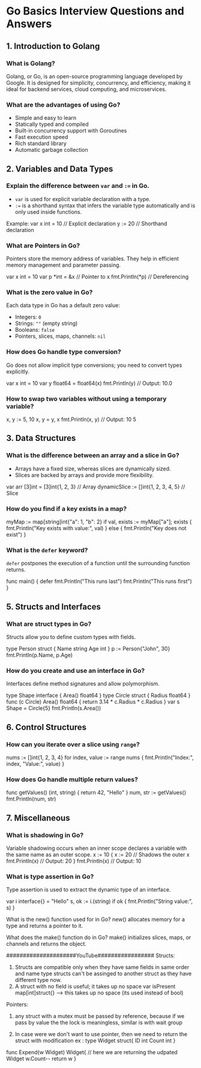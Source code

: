 # Go Basics Interview Questions and Answers

## 1. Introduction to Golang

### **What is Golang?**
Golang, or Go, is an open-source programming language developed by Google. It is designed for simplicity, concurrency, and efficiency, making it ideal for backend services, cloud computing, and microservices.

### **What are the advantages of using Go?**
- Simple and easy to learn
- Statically typed and compiled
- Built-in concurrency support with Goroutines
- Fast execution speed
- Rich standard library
- Automatic garbage collection

## 2. Variables and Data Types

### **Explain the difference between `var` and `:=` in Go.**
- `var` is used for explicit variable declaration with a type.
- `:=` is a shorthand syntax that infers the variable type automatically and is only used inside functions.

Example:
var x int = 10  // Explicit declaration
y := 20         // Shorthand declaration

### **What are Pointers in Go?**
Pointers store the memory address of variables. They help in efficient memory management and parameter passing.

var x int = 10
var p *int = &x  // Pointer to x
fmt.Println(*p)   // Dereferencing

### **What is the zero value in Go?**
Each data type in Go has a default zero value:
- Integers: `0`
- Strings: `""` (empty string)
- Booleans: `false`
- Pointers, slices, maps, channels: `nil`

### **How does Go handle type conversion?**
Go does not allow implicit type conversions; you need to convert types explicitly.

var x int = 10
var y float64 = float64(x)
fmt.Println(y) // Output: 10.0

### **How to swap two variables without using a temporary variable?**

x, y := 5, 10
x, y = y, x
fmt.Println(x, y) // Output: 10 5

## 3. Data Structures

### **What is the difference between an array and a slice in Go?**
- Arrays have a fixed size, whereas slices are dynamically sized.
- Slices are backed by arrays and provide more flexibility.

var arr [3]int = [3]int{1, 2, 3} // Array
dynamicSlice := []int{1, 2, 3, 4, 5} // Slice

### **How do you find if a key exists in a map?**

myMap := map[string]int{"a": 1, "b": 2}
if val, exists := myMap["a"]; exists {
    fmt.Println("Key exists with value:", val)
} else {
    fmt.Println("Key does not exist")
}

### **What is the `defer` keyword?**
`defer` postpones the execution of a function until the surrounding function returns.

func main() {
    defer fmt.Println("This runs last")
    fmt.Println("This runs first")
}

## 5. Structs and Interfaces

### **What are struct types in Go?**
Structs allow you to define custom types with fields.

type Person struct {
    Name string
    Age  int
}
p := Person{"John", 30}
fmt.Println(p.Name, p.Age)

### **How do you create and use an interface in Go?**
Interfaces define method signatures and allow polymorphism.

type Shape interface {
    Area() float64
}
type Circle struct {
    Radius float64
}
func (c Circle) Area() float64 {
    return 3.14 * c.Radius * c.Radius
}
var s Shape = Circle{5}
fmt.Println(s.Area())

## 6. Control Structures

### **How can you iterate over a slice using `range`?**

nums := []int{1, 2, 3, 4}
for index, value := range nums {
    fmt.Println("Index:", index, "Value:", value)
}

### **How does Go handle multiple return values?**

func getValues() (int, string) {
    return 42, "Hello"
}
num, str := getValues()
fmt.Println(num, str)

## 7. Miscellaneous

### **What is shadowing in Go?**
Variable shadowing occurs when an inner scope declares a variable with the same name as an outer scope.
x := 10
{
    x := 20 // Shadows the outer x
    fmt.Println(x) // Output: 20
}
fmt.Println(x) // Output: 10

### **What is type assertion in Go?**
Type assertion is used to extract the dynamic type of an interface.

var i interface{} = "Hello"
s, ok := i.(string)
if ok {
    fmt.Println("String value:", s)
}

What is the new() function used for in Go?
new() allocates memory for a type and returns a pointer to it.

What does the make() function do in Go?
make() initializes slices, maps, or channels and returns the object.

#####################YouTube#################
Structs: 
1. Structs are compatible only when they have same fields in same order and name type structs can't be assinged to another struct as they have different type now. 
2. A struct with no field is useful; it takes up no space
    var isPresent map[int]struct{} --> this takes up no space (its used instead of bool)

Pointers:
1. any struct with a mutex must be passed by reference, because if we pass by value the the lock is meaningless, similar is with wait group

2. In case were we don't want to use pointer, then we need to return the struct with modification
ex : 
type Widget struct{
    ID int
    Count int
}

func Expend(w Widget) Widget{ // here we are returning the udpated Widget
    w.Count--
    return w
}

